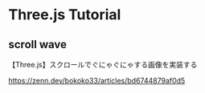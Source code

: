# Three.js Tutorial

## scroll wave

【Three.js】スクロールでぐにゃぐにゃする画像を実装する

https://zenn.dev/bokoko33/articles/bd6744879af0d5
